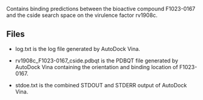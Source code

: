 Contains binding predictions between the bioactive compound F1023-0167 and the cside search space on the virulence factor rv1908c.

## Files

- log.txt is the log file generated by AutoDock Vina.

- rv1908c_F1023-0167_cside.pdbqt is the PDBQT file generated by AutoDock Vina containing the orientation and binding location of F1023-0167.

- stdoe.txt is the combined STDOUT and STDERR output of AutoDock Vina.

